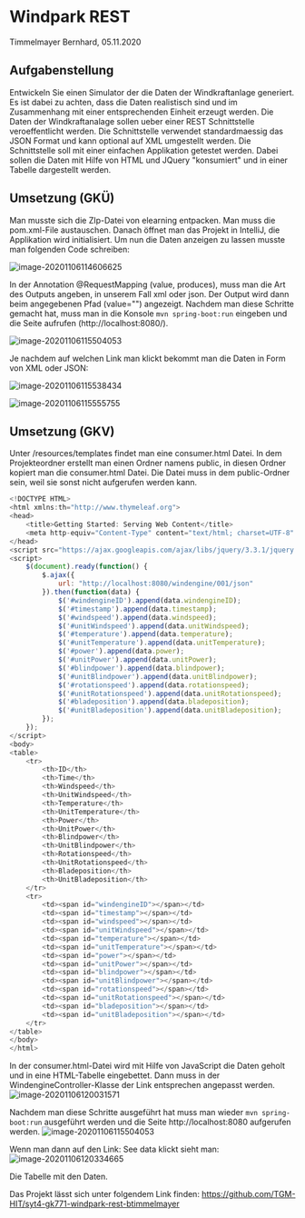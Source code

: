 # Windpark REST

Timmelmayer Bernhard, 05.11.2020

## Aufgabenstellung

Entwickeln Sie einen Simulator der die Daten der Windkraftanlage generiert. Es ist dabei zu achten, dass die Daten realistisch sind und im Zusammenhang mit einer entsprechenden Einheit erzeugt werden. Die Daten der Windkraftanalage sollen ueber einer REST Schnittstelle veroeffentlicht werden. Die Schnittstelle verwendet standardmaessig das JSON Format und kann optional auf XML umgestellt werden. Die Schnittstelle soll mit einer einfachen Applikation getestet werden. Dabei sollen die Daten mit Hilfe von HTML und JQuery "konsumiert" und in einer Tabelle dargestellt werden.

## Umsetzung (GKÜ)

Man musste sich die ZIp-Datei von elearning entpacken. Man muss die pom.xml-File austauschen. Danach öffnet man das Projekt in IntelliJ, die Applikation wird initialisiert. Um nun die Daten anzeigen zu lassen musste man folgenden Code schreiben:

![image-20201106114606625](C:\Users\7777b\AppData\Roaming\Typora\typora-user-images\image-20201106114606625.png)

In der Annotation @RequestMapping (value, produces), muss man die Art des Outputs angeben, in unserem Fall xml oder json. Der Output wird dann beim angegebenen Pfad (value="") angezeigt.
Nachdem man diese Schritte gemacht hat, muss man in die Konsole ```mvn spring-boot:run``` eingeben und die Seite aufrufen (http://localhost:8080/).

![image-20201106115504053](C:\Users\7777b\AppData\Roaming\Typora\typora-user-images\image-20201106115504053.png)

Je nachdem auf welchen Link man klickt bekommt man die Daten in Form von XML oder JSON:

![image-20201106115538434](C:\Users\7777b\AppData\Roaming\Typora\typora-user-images\image-20201106115538434.png)

![image-20201106115555755](C:\Users\7777b\AppData\Roaming\Typora\typora-user-images\image-20201106115555755.png)

## Umsetzung (GKV)

Unter /resources/templates findet man eine consumer.html Datei. In dem Projekteordner erstellt man einen Ordner namens public, in diesen Ordner kopiert man die consumer.html Datei. Die Datei muss in dem public-Ordner sein, weil sie sonst nicht aufgerufen werden kann.

```javascript
<!DOCTYPE HTML>
<html xmlns:th="http://www.thymeleaf.org">
<head>
    <title>Getting Started: Serving Web Content</title>
    <meta http-equiv="Content-Type" content="text/html; charset=UTF-8" />
</head>
<script src="https://ajax.googleapis.com/ajax/libs/jquery/3.3.1/jquery.min.js"></script>
<script>
    $(document).ready(function() {
        $.ajax({
            url: "http://localhost:8080/windengine/001/json"
        }).then(function(data) {
            $('#windengineID').append(data.windengineID);
            $('#timestamp').append(data.timestamp);
            $('#windspeed').append(data.windspeed);
            $('#unitWindspeed').append(data.unitWindspeed);
            $('#temperature').append(data.temperature);
            $('#unitTemperature').append(data.unitTemperature);
            $('#power').append(data.power);
            $('#unitPower').append(data.unitPower);
            $('#blindpower').append(data.blindpower);
            $('#unitBlindpower').append(data.unitBlindpower);
            $('#rotationspeed').append(data.rotationspeed);
            $('#unitRotationspeed').append(data.unitRotationspeed);
            $('#bladeposition').append(data.bladeposition);
            $('#unitBladeposition').append(data.unitBladeposition);
        });
    });
</script>
<body>
<table>
    <tr>
        <th>ID</th>
        <th>Time</th>
        <th>Windspeed</th>
        <th>UnitWindspeed</th>
        <th>Temperature</th>
        <th>UnitTemperature</th>
        <th>Power</th>
        <th>UnitPower</th>
        <th>Blindpower</th>
        <th>UnitBlindpower</th>
        <th>Rotationspeed</th>
        <th>UnitRotationspeed</th>
        <th>Bladeposition</th>
        <th>UnitBladeposition</th>
    </tr>
    <tr>
        <td><span id="windengineID"></span></td>
        <td><span id="timestamp"></span></td>
        <td><span id="windspeed"></span></td>
        <td><span id="unitWindspeed"></span></td>
        <td><span id="temperature"></span></td>
        <td><span id="unitTemperature"></span></td>
        <td><span id="power"></span></td>
        <td><span id="unitPower"></span></td>
        <td><span id="blindpower"></span></td>
        <td><span id="unitBlindpower"></span></td>
        <td><span id="rotationspeed"></span></td>
        <td><span id="unitRotationspeed"></span></td>
        <td><span id="bladeposition"></span></td>
        <td><span id="unitBladeposition"></span></td>
    </tr>
</table>
</body>
</html>
```

In der consumer.html-Datei wird mit Hilfe von JavaScript die Daten geholt und in eine HTML-Tabelle eingebettet.
Dann muss in der WindengineController-Klasse der Link entsprechen angepasst werden.
![image-20201106120031571](C:\Users\7777b\AppData\Roaming\Typora\typora-user-images\image-20201106120031571.png)

Nachdem man diese Schritte ausgeführt hat muss man wieder ```mvn spring-boot:run``` ausgeführt werden und die Seite http://localhost:8080 aufgerufen werden. 
![image-20201106115504053](C:\Users\7777b\AppData\Roaming\Typora\typora-user-images\image-20201106115504053.png)

Wenn man dann auf den Link: See data klickt sieht man:
![image-20201106120334665](C:\Users\7777b\AppData\Roaming\Typora\typora-user-images\image-20201106120334665.png)

Die Tabelle mit den Daten.

Das Projekt lässt sich unter folgendem Link finden: https://github.com/TGM-HIT/syt4-gk771-windpark-rest-btimmelmayer